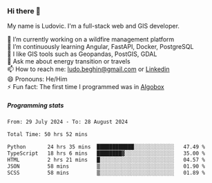 ### Hi there 👋

My name is Ludovic. I'm a full-stack web and GIS developer.

 🔭 I’m currently working on a wildfire management platform<br/>
 🌱 I’m continuously learning Angular, FastAPI, Docker, PostgreSQL<br/>
 👯 I like GIS tools such as Geopandas, PostGIS, GDAL<br/>
 💬 Ask me about energy transition or travels<br/>
 📫 How to reach me: ludo.beghin@gmail.com or [Linkedin](https://www.linkedin.com/in/ludovic-beghin/)<br/>
 😄 Pronouns: He/Him<br/>
 ⚡ Fun fact: The first time I programmed was in [Algobox](https://fr.wikipedia.org/wiki/Algobox)<br/>

##### Programming stats
<!--START_SECTION:waka-->

```txt
From: 29 July 2024 - To: 28 August 2024

Total Time: 50 hrs 52 mins

Python       24 hrs 35 mins  ████████████░░░░░░░░░░░░░   47.49 %
TypeScript   18 hrs 6 mins   ████████▓░░░░░░░░░░░░░░░░   35.00 %
HTML         2 hrs 21 mins   █░░░░░░░░░░░░░░░░░░░░░░░░   04.57 %
JSON         58 mins         ▒░░░░░░░░░░░░░░░░░░░░░░░░   01.90 %
SCSS         58 mins         ▒░░░░░░░░░░░░░░░░░░░░░░░░   01.89 %
```

<!--END_SECTION:waka-->
